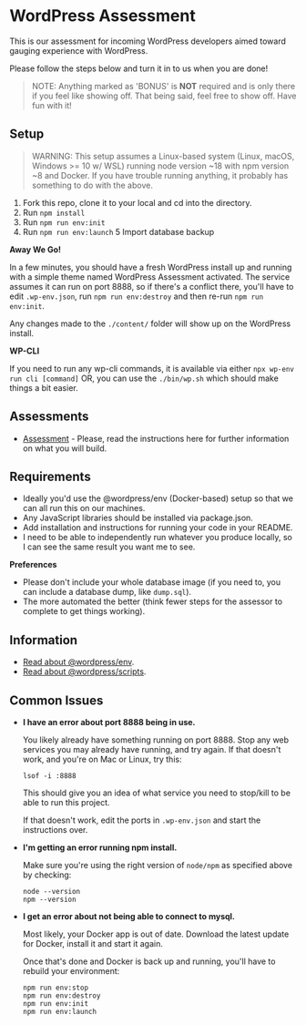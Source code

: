 # WordPress Assessment

This is our assessment for incoming WordPress developers aimed toward gauging experience with WordPress.

Please follow the steps below and turn it in to us when you are done!

> NOTE: Anything marked as 'BONUS' is **NOT** required and is only there if you feel like showing off. That being said, feel free to show off. Have fun with it!

## Setup

> WARNING: This setup assumes a Linux-based system (Linux, macOS, Windows >= 10 w/ WSL) running node version ~18 with
> npm version ~8 and Docker. If you have trouble running anything, it probably has something to do with the above.

1. Fork this repo, clone it to your local and cd into the directory.
2. Run `npm install`
3. Run `npm run env:init`
4. Run `npm run env:launch`
5 Import database backup

**Away We Go!**

In a few minutes, you should have a fresh WordPress install up and running with a simple theme named WordPress Assessment activated. The service assumes it can run on port 8888, so if there's a conflict there, you'll have to edit `.wp-env.json`, run `npm run env:destroy` and then re-run `npm run env:init`.

Any changes made to the `./content/` folder will show up on the WordPress install.

**WP-CLI**

If you need to run any wp-cli commands, it is available via either `npx wp-env run cli [command]` OR, you can use the `./bin/wp.sh` which should make things a bit easier.

## Assessments

* [Assessment](docs/assessment.md) - Please, read the instructions here for further information on what you will build.

## Requirements

- Ideally you'd use the @wordpress/env (Docker-based) setup so that we can all run this on our machines.
- Any JavaScript libraries should be installed via package.json.
- Add installation and instructions for running your code in your README.
- I need to be able to independently run whatever you produce locally, so I can see the same result you want me to see.

**Preferences**

- Please don't include your whole database image (if you need to, you can include a database dump, like `dump.sql`).
- The more automated the better (think fewer steps for the assessor to complete to get things working).

## Information

* [Read about @wordpress/env](https://github.com/WordPress/gutenberg/tree/trunk/packages/env).
* [Read about @wordpress/scripts](https://github.com/WordPress/gutenberg/tree/trunk/packages/scripts).

## Common Issues

* **I have an error about port 8888 being in use.**

  You likely already have something running on port 8888. Stop any web services you may already have running, and try
  again. If that doesn't work, and you're on Mac or Linux, try this:
  ```shell
  lsof -i :8888
  ```
  This should give you an idea of what service you need to stop/kill to be able to run this project.

  If that doesn't work, edit the ports in `.wp-env.json` and start the instructions over.

* **I'm getting an error running npm install.**

  Make sure you're using the right version of `node/npm` as specified above by checking:
  
  ```shell
  node --version
  npm --version
  ```

* **I get an error about not being able to connect to mysql.**

  Most likely, your Docker app is out of date. Download the latest update for Docker, install it and start it again.

  Once that's done and Docker is back up and running, you'll have to rebuild your environment:

  ```shell
  npm run env:stop
  npm run env:destroy
  npm run env:init
  npm run env:launch
  ```